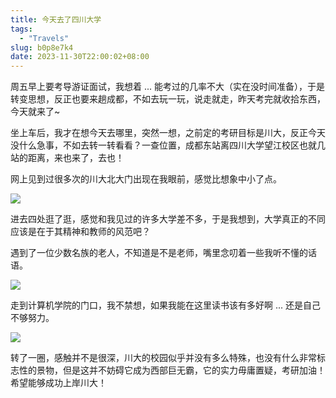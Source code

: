 ```yaml
---
title: 今天去了四川大学
tags:
  - "Travels"
slug: b0p8e7k4
date: 2023-11-30T22:00:02+08:00
---
```


周五早上要考导游证面试，我想着 ... 能考过的几率不大（实在没时间准备），于是转变思想，反正也要来趟成都，不如去玩一玩，说走就走，昨天考完就收拾东西，今天就来了~

<!--more-->

坐上车后，我才在想今天去哪里，突然一想，之前定的考研目标是川大，反正今天没什么急事，不如去转一转看看？一查位置，成都东站离四川大学望江校区也就几站的距离，来也来了，去也！

网上见到过很多次的川大北大门出现在我眼前，感觉比想象中小了点。

![](https://images.yuanj.top/202311302247517.png)

进去四处逛了逛，感觉和我见过的许多大学差不多，于是我想到，大学真正的不同应该是在于其精神和教师的风范吧？

遇到了一位少数名族的老人，不知道是不是老师，嘴里念叨着一些我听不懂的话语。

![](https://images.yuanj.top/202311302249822.png)

走到计算机学院的门口，我不禁想，如果我能在这里读书该有多好啊 ... 还是自己不够努力。

![](https://images.yuanj.top/202311302250668.png)

转了一圈，感触并不是很深，川大的校园似乎并没有多么特殊，也没有什么非常标志性的景物，但是这并不妨碍它成为西部巨无霸，它的实力毋庸置疑，考研加油！希望能够成功上岸川大！
